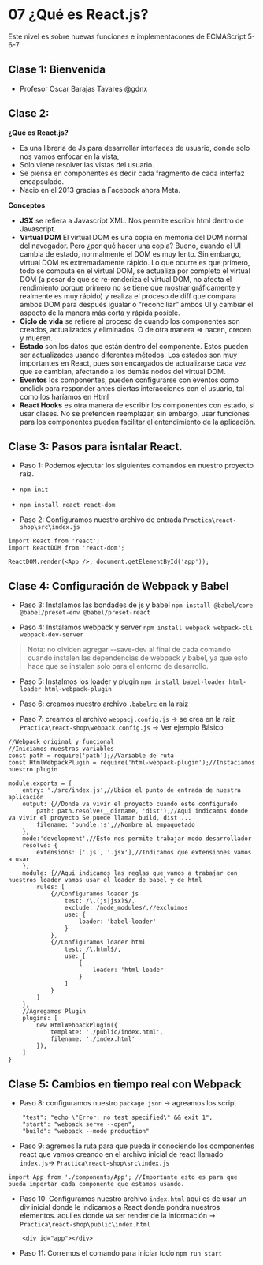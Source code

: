 # 07 ¿Qué es React.js?

Este nivel es sobre nuevas funciones e implementacones de ECMAScript 5-6-7 

## Clase 1: Bienvenida 
- Profesor Oscar Barajas Tavares  @gdnx 

## Clase 2: 

**¿Qué es React.js?**
- Es una libreria de Js para desarrollar  interfaces de usuario, donde solo nos vamos enfocar en la vista, 
- Solo viene resolver las vistas del usuario.  
- Se piensa en componentes es decir cada fragmento de cada interfaz encapsulado. 
- Nacio en el  2013 gracias a Facebook ahora Meta. 

**Conceptos**
- **JSX** se refiera a Javascript XML. Nos permite escribir html dentro de Javascript. 
- **Virtual DOM** El virtual DOM es una copia en memoria del DOM normal del navegador. Pero ¿por qué hacer una copia? Bueno, cuando el UI cambia de estado, normalmente el DOM es muy lento. Sin embargo, virtual DOM es extremadamente rápido. Lo que ocurre es que primero, todo se computa en el virtual DOM, se actualiza por completo el virtual DOM (a pesar de que se re-renderiza el virtual DOM, no afecta el rendimiento porque primero no se tiene que mostrar gráficamente y realmente es muy rápido) y realiza el proceso de diff que compara ambos DOM para después igualar o “reconciliar” ambos UI y cambiar el aspecto de la manera más corta y rápida posible.
- **Ciclo de vida** se refiere al proceso de cuando los componentes son creados, actualizados y eliminados. O de otra manera ⇒ nacen, crecen y mueren.
- **Estado** son los datos que están dentro del componente. Estos pueden ser actualizados usando diferentes métodos. Los estados son muy importantes en React, pues son encargados de actualizarse cada vez que se cambian, afectando a los demás nodos del virtual DOM.
- **Eventos** los componentes, pueden configurarse con eventos como onclick para responder antes ciertas interacciones con el usuario, tal como los haríamos en Html
- **React Hooks** es otra manera de escribir los componentes con estado, si usar clases. No se pretenden reemplazar, sin embargo, usar funciones para los componentes pueden facilitar el entendimiento de la aplicación.


## Clase 3:  Pasos para isntalar React. 
- Paso 1: Podemos ejecutar los siguientes comandos en nuestro proyecto raiz.
- `npm init`
- `npm install react react-dom`

- Paso 2: Configuramos nuestro archivo de entrada `Practica\react-shop\src\index.js` 

```
import React from 'react';
import ReactDOM from 'react-dom';

ReactDOM.render(<App />, document.getElementById('app'));

```


## Clase 4:  Configuración de Webpack y Babel

- Paso 3: Instalamos las bondades de js y babel ` npm install @babel/core @babel/preset-env @babel/preset-react `

- Paso 4: Instalamos webpack y server `npm install webpack webpack-cli webpack-dev-server`

>Nota: no olviden agregar --save-dev al final de cada comando cuando instalen las dependencias de webpack y babel, ya que esto hace que se instalen solo para el entorno de desarrollo.


- Paso 5: Instalmos los loader y plugin `npm install babel-loader html-loader html-webpack-plugin`

- Paso 6: creamos nuestro archivo `.babelrc` en la raiz

- Paso 7: creamos el archivo `webpacj.config.js` -> se crea en la raiz `Practica\react-shop\webpack.config.js` -> Ver ejemplo Básico

```
//Webpack original y funcional 
//Iniciamos nuestras variables 
const path = require('path');//Variable de ruta  
const HtmlWebpackPlugin = require('html-webpack-plugin');//Instaciamos nuestro plugin 

module.exports = {
	entry: './src/index.js',//Ubica el punto de entrada de nuestra aplicación 
	output: {//Donde va vivir el proyecto cuando este configurado 
		path: path.resolve(__dirname, 'dist'),//Aqui indicamos donde va vivir el proyecto Se puede llamar build, dist ... 
		filename: 'bundle.js',//Nombre al empaquetado 
	},
    mode:'development',//Esto nos permite trabajar modo desarrollador 
	resolve: {
		extensions: ['.js', '.jsx'],//Indicamos que extensiones vamos a usar
	},
	module: {//Aqui indicamos las reglas que vamos a trabajar con nuestros loader vamos usar el loader de babel y de html
		rules: [
			{//Configuramos loader js 
				test: /\.(js|jsx)$/,
				exclude: /node_modules/,//excluimos 
				use: {
					loader: 'babel-loader'
				}
			},
			{//Configuramos loader html
				test: /\.html$/,
				use: [
					{
						loader: 'html-loader'
					}
				]
			}
		]
	},
    //Agregamos Plugin
    plugins: [
		new HtmlWebpackPlugin({
			template: './public/index.html',
			filename: './index.html'
		}),
	]
}
```


## Clase 5: Cambios en tiempo real con Webpack

- Paso 8: configuramos nuestro `package.json` -> agreamos los script 
```
    "test": "echo \"Error: no test specified\" && exit 1",
    "start": "webpack serve --open",
    "build": "webpack --mode production"

```
- Paso 9: agremos la ruta para que pueda ir conociendo los componentes react que vamos creando en el archivo inicial de react llamado `index.js`-> `Practica\react-shop\src\index.js` 

```
import App from './components/App'; //Importante esto es para que pueda importar cada componente que estamos usando. 
```

- Paso 10:  Configuramos nuestro archivo `index.html` aqui es de usar un div inicial donde le indicamos a React donde pondra nuestros elementos. aqui es donde va ser render de la información -> `Practica\react-shop\public\index.html`
```
	<div id="app"></div>
```

- Paso 11: Corremos el comando para iniciar todo `npm run start`